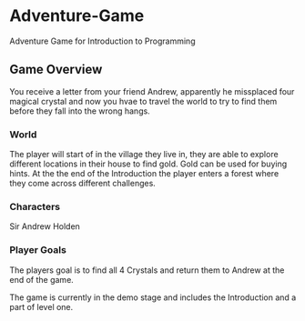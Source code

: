 # Adventure-Game
Adventure Game for Introduction to Programming

## Game Overview
You receive a letter from your friend Andrew, apparently he missplaced four magical crystal and now you hvae to travel the world to try to find them before they fall  into the wrong hangs.

### World
The player will start of in the village they live in, they are able to explore different locations in their house to find gold. Gold can be used for buying hints. At the the end of the Introduction the player enters a forest where they come across different challenges. 

### Characters
Sir Andrew Holden

### Player Goals
The players goal is to find all 4 Crystals and return them to Andrew at the end of the game. 

The game is currently in the demo stage and includes the Introduction and a part of level one. 
